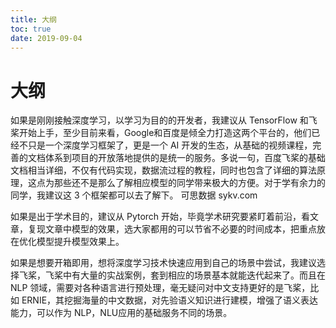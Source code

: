 ```yaml
---
title: 大纲
toc: true
date: 2019-09-04
---
```

# 大纲



如果是刚刚接触深度学习，以学习为目的的开发者，我建议从 TensorFlow 和飞桨开始上手，至少目前来看，Google和百度是倾全力打造这两个平台的，他们已经不只是一个深度学习框架了，更是一个 AI 开发的生态，从基础的视频课程，完善的文档体系到项目的开放落地提供的是统一的服务。多说一句，百度飞桨的基础文档相当详细，不仅有代码实现，数据流过程的教程，同时也包含了详细的算法原理，这点为那些还不是那么了解相应模型的同学带来极大的方便。对于学有余力的同学，我建议这 3 个框架都可以去了解下。 可思数据 sykv.com

如果是出于学术目的，建议从 Pytorch 开始，毕竟学术研究要紧盯着前沿，看文章，复现文章中模型的效果，选大家都用的可以节省不必要的时间成本，把重点放在优化模型提升模型效果上。

如果是想要开箱即用，想将深度学习技术快速应用到自己的场景中尝试，我建议选择飞桨，飞桨中有大量的实战案例，套到相应的场景基本就能迭代起来了。而且在 NLP 领域，需要对各种语言进行预处理，毫无疑问对中文支持更好的是飞桨，比如 ERNIE，其挖掘海量的中文数据，对先验语义知识进行建模，增强了语义表达能力，可以作为 NLP，NLU应用的基础服务不同的场景。
